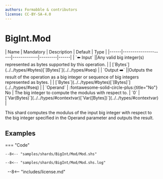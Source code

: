 ```yaml
---
authors: Formabble & contributors
license: CC-BY-SA-4.0
---
```



# BigInt.Mod

<div class="sh-parameters" markdown="1">
| Name | Mandatory | Description | Default | Type |
|------|---------------------|-------------|---------|------|
| `⬅️ Input` ||Any valid big integer(s) represented as bytes supported by this operation. | | [`Bytes`](../../types/#bytes)[`[Bytes]`](../../types/#seq) |
| `Output ➡️` ||Outputs the result of the operation as a big integer or sequence of big integers represented as bytes. | | [`Bytes`](../../types/#bytes)[`[Bytes]`](../../types/#seq) |
| `Operand` | :fontawesome-solid-circle-plus:{title="No"} No  | The big integer to compute the modulus with respect to. | `0` | [`Var(Bytes)`](../../types/#contextvar)[`Var([Bytes])`](../../types/#contextvar) |

</div>

This shard computes the modulus of the input big integer with respect to the big integer specified in the Operand parameter and outputs the result.

## Examples

=== "Code"

  ```x86asm linenums="1"
  --8<-- "samples/shards/BigInt/Mod/Mod.shs"
  ```

  ```
  --8<-- "samples/shards/BigInt/Mod/Mod.shs.log"
  ```
&nbsp;
--8<-- "includes/license.md"

